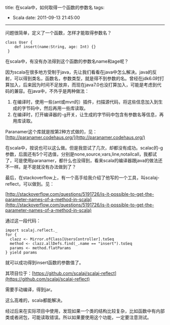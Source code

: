 title: 在scala中，如何取得一个函数的参数名
tags:
  - Scala
date: 2011-09-13 21:45:00
---

问题很简单，定义了一个函数，怎样才能取得参数名？

```
class User {
    def insert(name:String, age: Int) {}
 }
```

在scala中，有没有办法得到这个函数的参数名name和age呢？

 <span id="more-172"></span>
<p>因为scala在很多地方受制于java，先让我们看看在java中怎么解决。java的反射，可以得到类名，函数名，参数类型，就是得不到参数的名。曾经在jdk6.0时打算加入，后来因为时间不足放弃，而现在java7.0也没打算加入，可能是考虑到代码的兼容。在java中，不外乎是两种做法：

1.  在编译时，使用一些(ant或mvn的）插件，扫描源代码，将这些信息加入到生成的字节码中，然后再用一些库读取。
2.  在编译时，打开编译器的-g开关，让生成的字节码中包含有参数名等信息，再用库读取。

Paranamer这个库就是按第2种方式做的，见：[http://paranamer.codehaus.org/](http://paranamer.codehaus.org/)

在scala中，按说也可以这么做。但是我尝试了几次，却都没有成功。scalac的-g参数，后面还有5个可选值，分别是none,source,vars,line,notailcall，我都试了，可是使用paranamer，都什么也没得到，看来scala的编译器跟java的做法还不一样。是不是就没有办法做到了？

最后，在stackoverflow上，有一个高手给我介绍了他写的一个工具，叫scalaj-reflect，可以做到。见：

[http://stackoverflow.com/questions/5191726/is-it-possible-to-get-the-parameter-names-of-a-method-in-scala](http://stackoverflow.com/questions/5191726/is-it-possible-to-get-the-parameter-names-of-a-method-in-scala)

通过这一段代码：

```
import scalaj.reflect._
for {
  clazz <- Mirror.ofClass[UsersController].toSeq
  method <- clazz.allDefs.find(_.name == "insert").toSeq
  params <- method.flatParams
} yield params
```

就可以成功得到insert函数的参数值了。

其项目位于：[https://github.com/scalaj/scalaj-reflect](https://github.com/scalaj/scalaj-reflect)

需要手动编译，得到jar。

这么高难的，scala都能解决。

经过后来在实际项目中使用，发现如果一个类的结构比较复杂，比如函数中有内部类或者闭包，可能读取错误。所以如果要使用这个功能，一定要注意测试。